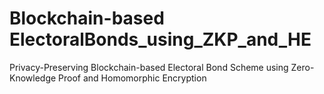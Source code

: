 # Blockchain-based ElectoralBonds_using_ZKP_and_HE
Privacy-Preserving Blockchain-based Electoral Bond Scheme using Zero-Knowledge Proof and Homomorphic Encryption

